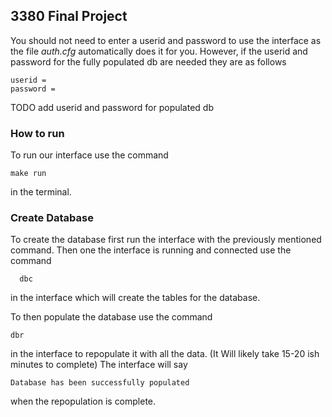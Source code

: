 ## 3380 Final Project

You should not need to enter a userid and password to use the interface as the file *auth.cfg* 
automatically does it for you. However, if the userid and password for the fully populated db are needed they are as follows

    userid = 
    password = 
TODO add userid and password for populated db

### How to run

To run our interface use the command 

    make run

in the terminal.

### Create Database

To create the database first run the interface with the previously mentioned command. 
Then one the interface is running and connected use the command 

      dbc

in the interface which will create the tables for the database.

To then populate the database use the command

    dbr

in the interface to repopulate it with all the data. (It Will likely take 15-20 ish minutes to complete)
The interface will say 

    Database has been successfully populated

when the repopulation is complete.
